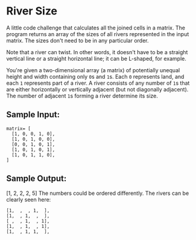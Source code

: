 # River Size
A little code challenge that calculates all the joined cells in a matrix.
  The program returns an array of the sizes of all rivers represented
  in the input matrix. The sizes don't need to be in any particular order.

  Note that a river can twist. In other words, it doesn't have to be a straight
  vertical line or a straight horizontal line; it can be L-shaped, for example.

  You're given a two-dimensional array (a matrix) of potentially unequal height
  and width containing only `0`s and `1`s. Each
  `0` represents land, and each `1` represents part of a
  river. A river consists of any number of `1`s that are either
  horizontally or vertically adjacent (but not diagonally adjacent). The number
  of adjacent `1`s forming a river determine its size.

## Sample Input:
```
matrix= [
  [1, 0, 0, 1, 0],
  [1, 0, 1, 0, 0],
  [0, 0, 1, 0, 1],
  [1, 0, 1, 0, 1],
  [1, 0, 1, 1, 0],
]
```
## Sample Output:
[1, 2, 2, 2, 5] 
The numbers could be ordered differently.
The rivers can be clearly seen here:
```
[1,  ,  , 1,  ],
[1,  , 1,  ,  ],
[ ,  , 1,  , 1],
[1,  , 1,  , 1],
[1,  , 1, 1,  ],
```
